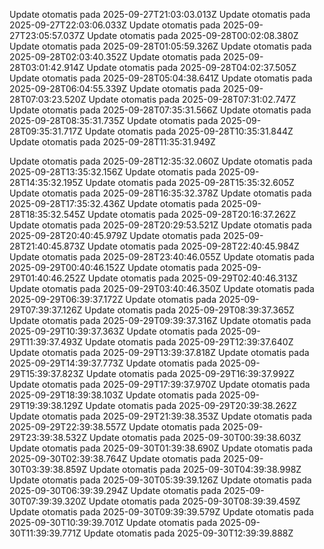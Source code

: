 Update otomatis pada 2025-09-27T21:03:03.013Z
Update otomatis pada 2025-09-27T22:03:06.033Z
Update otomatis pada 2025-09-27T23:05:57.037Z
Update otomatis pada 2025-09-28T00:02:08.380Z
Update otomatis pada 2025-09-28T01:05:59.326Z
Update otomatis pada 2025-09-28T02:03:40.352Z
Update otomatis pada 2025-09-28T03:01:42.914Z
Update otomatis pada 2025-09-28T04:02:37.505Z
Update otomatis pada 2025-09-28T05:04:38.641Z
Update otomatis pada 2025-09-28T06:04:55.339Z
Update otomatis pada 2025-09-28T07:03:23.520Z
Update otomatis pada 2025-09-28T07:31:02.747Z
Update otomatis pada 2025-09-28T07:35:31.566Z
Update otomatis pada 2025-09-28T08:35:31.735Z
Update otomatis pada 2025-09-28T09:35:31.717Z
Update otomatis pada 2025-09-28T10:35:31.844Z
Update otomatis pada 2025-09-28T11:35:31.949Z

Update otomatis pada 2025-09-28T12:35:32.060Z
Update otomatis pada 2025-09-28T13:35:32.156Z
Update otomatis pada 2025-09-28T14:35:32.195Z
Update otomatis pada 2025-09-28T15:35:32.605Z
Update otomatis pada 2025-09-28T16:35:32.378Z
Update otomatis pada 2025-09-28T17:35:32.436Z
Update otomatis pada 2025-09-28T18:35:32.545Z
Update otomatis pada 2025-09-28T20:16:37.262Z
Update otomatis pada 2025-09-28T20:29:53.521Z
Update otomatis pada 2025-09-28T20:40:45.979Z
Update otomatis pada 2025-09-28T21:40:45.873Z
Update otomatis pada 2025-09-28T22:40:45.984Z
Update otomatis pada 2025-09-28T23:40:46.055Z
Update otomatis pada 2025-09-29T00:40:46.152Z
Update otomatis pada 2025-09-29T01:40:46.252Z
Update otomatis pada 2025-09-29T02:40:46.313Z
Update otomatis pada 2025-09-29T03:40:46.350Z
Update otomatis pada 2025-09-29T06:39:37.172Z
Update otomatis pada 2025-09-29T07:39:37.126Z
Update otomatis pada 2025-09-29T08:39:37.365Z
Update otomatis pada 2025-09-29T09:39:37.316Z
Update otomatis pada 2025-09-29T10:39:37.363Z
Update otomatis pada 2025-09-29T11:39:37.493Z
Update otomatis pada 2025-09-29T12:39:37.640Z
Update otomatis pada 2025-09-29T13:39:37.818Z
Update otomatis pada 2025-09-29T14:39:37.773Z
Update otomatis pada 2025-09-29T15:39:37.823Z
Update otomatis pada 2025-09-29T16:39:37.992Z
Update otomatis pada 2025-09-29T17:39:37.970Z
Update otomatis pada 2025-09-29T18:39:38.103Z
Update otomatis pada 2025-09-29T19:39:38.129Z
Update otomatis pada 2025-09-29T20:39:38.262Z
Update otomatis pada 2025-09-29T21:39:38.353Z
Update otomatis pada 2025-09-29T22:39:38.557Z
Update otomatis pada 2025-09-29T23:39:38.532Z
Update otomatis pada 2025-09-30T00:39:38.603Z
Update otomatis pada 2025-09-30T01:39:38.690Z
Update otomatis pada 2025-09-30T02:39:38.764Z
Update otomatis pada 2025-09-30T03:39:38.859Z
Update otomatis pada 2025-09-30T04:39:38.998Z
Update otomatis pada 2025-09-30T05:39:39.126Z
Update otomatis pada 2025-09-30T06:39:39.294Z
Update otomatis pada 2025-09-30T07:39:39.320Z
Update otomatis pada 2025-09-30T08:39:39.459Z
Update otomatis pada 2025-09-30T09:39:39.579Z
Update otomatis pada 2025-09-30T10:39:39.701Z
Update otomatis pada 2025-09-30T11:39:39.771Z
Update otomatis pada 2025-09-30T12:39:39.888Z